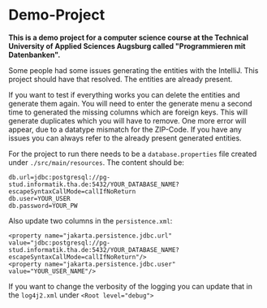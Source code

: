 # Demo-Project

**This is a demo project for a computer science course at the Technical University of Applied Sciences Augsburg called "Programmieren mit Datenbanken".**

Some people had some issues generating the entities with the IntelliJ. 
This project should have that resolved. The entities are already present. 

If you want to test if everything works you can delete the entities and generate them again.
You will need to enter the generate menu a second time to generated the missing columns which are foreign keys.
This will generate duplicates which you will have to remove.
One more error will appear, due to a datatype mismatch for the ZIP-Code. 
If you have any issues you can always refer to the already present generated entities.

For the project to run there needs to be a `database.properties` file created under `./src/main/resources`.
The content should be:
```
db.url=jdbc:postgresql://pg-stud.informatik.tha.de:5432/YOUR_DATABASE_NAME?escapeSyntaxCallMode=callIfNoReturn
db.user=YOUR_USER
db.password=YOUR_PW
```

Also update two columns in the `persistence.xml`:
```
<property name="jakarta.persistence.jdbc.url" value="jdbc:postgresql://pg-stud.informatik.tha.de:5432/YOUR_DATABASE_NAME?escapeSyntaxCallMode=callIfNoReturn"/>
<property name="jakarta.persistence.jdbc.user" value="YOUR_USER_NAME"/>
``` 

If you want to change the verbosity of the logging you can update that in the `log4j2.xml` under `<Root level="debug">`
